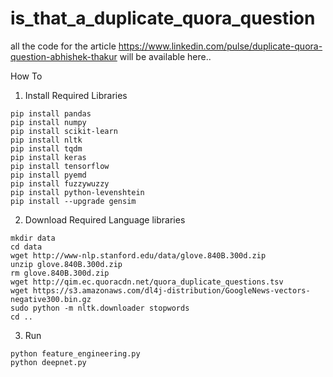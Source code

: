 # is_that_a_duplicate_quora_question

all the code for the article https://www.linkedin.com/pulse/duplicate-quora-question-abhishek-thakur will be available here..

How To 
1. Install Required Libraries
```
pip install pandas
pip install numpy
pip install scikit-learn
pip install nltk
pip install tqdm
pip install keras
pip install tensorflow
pip install pyemd
pip install fuzzywuzzy
pip install python-levenshtein
pip install --upgrade gensim
```
2. Download Required Language libraries
```
mkdir data
cd data
wget http://www-nlp.stanford.edu/data/glove.840B.300d.zip
unzip glove.840B.300d.zip
rm glove.840B.300d.zip
wget http://qim.ec.quoracdn.net/quora_duplicate_questions.tsv
wget https://s3.amazonaws.com/dl4j-distribution/GoogleNews-vectors-negative300.bin.gz
sudo python -m nltk.downloader stopwords
cd ..
```
3. Run
```
python feature_engineering.py
python deepnet.py
```
